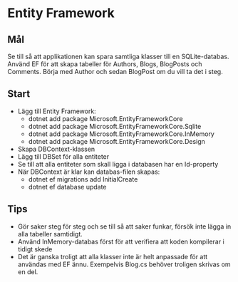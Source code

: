 # Entity Framework
## Mål
Se till så att applikationen kan spara samtliga klasser till en SQLite-databas. Använd EF för att skapa tabeller för Authors, Blogs, BlogPosts och Comments. Börja med Author och sedan BlogPost om du vill ta det i steg. 

## Start
* Lägg till Entity Framework:
    * dotnet add package Microsoft.EntityFrameworkCore
    * dotnet add package Microsoft.EntityFrameworkCore.Sqlite
    * dotnet add package Microsoft.EntityFrameworkCore.InMemory
    * dotnet add package Microsoft.EntityFrameworkCore.Design
* Skapa DBContext-klassen
* Lägg till DBSet<T> för alla entiteter
* Se till att alla entiteter som skall ligga i databasen har en Id-property
* När DBContext är klar kan databas-filen skapas:
    * dotnet ef migrations add InitialCreate
    * dotnet ef database update

## Tips
* Gör saker steg för steg och se till så att saker funkar, försök inte lägga in alla tabeller samtidigt.
* Använd InMemory-databas först för att verifiera att koden kompilerar i tidigt skede
* Det är ganska troligt att alla klasser inte är helt anpassade för att användas med EF ännu. Exempelvis Blog.cs behöver troligen skrivas om en del. 


